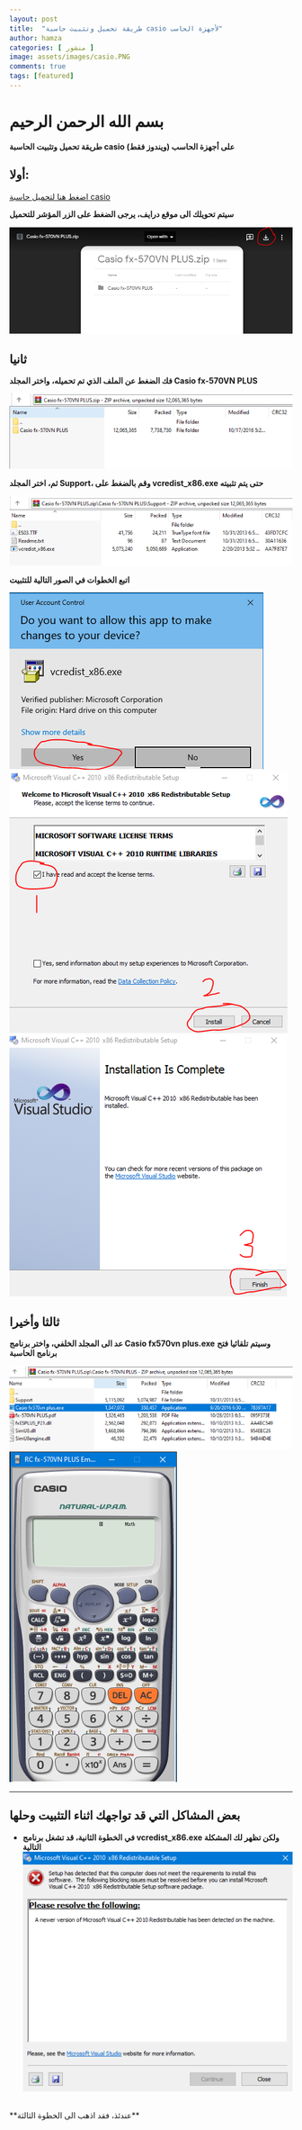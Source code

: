 ```yaml
---
layout: post
title:  "طريقة تحميل وتثبيت حاسبة casio لأجهزة الحاسب"
author: hamza
categories: [ منشور ]
image: assets/images/casio.PNG
comments: true
tags: [featured]
---
```


# بسم الله الرحمن الرحيم

**طريقة تحميل وتثبيت الحاسبة casio على أجهزة الحاسب (ويندوز فقط)**

## أولا:
[اضغط هنا لتحميل حاسبة casio](https://drive.google.com/file/d/1_aNgOkMJMQgyMiuIGJQUU13Q6db1eDnr/view?usp=sharing)

**سيتم تحويلك الى موقع درايف، يرجى الضغط على الزر المؤشر للتحميل**

![casio1](/assets/images/casio1.PNG)

## ثانيا

**فك الضغط عن الملف الذي تم تحميله، واختر المجلد Casio fx-570VN PLUS**

![casio2](/assets/images/casio2.PNG)

**ثم، اختر المجلد Support، وقم بالضغط على vcredist_x86.exe حتى يتم تثبيته**

![casio3](/assets/images/casio3.PNG)

**اتبع الخطوات في الصور التالية للتثبيت**

![casio6](/assets/images/casio6.PNG)
![casio4](/assets/images/casio4.PNG)
![casio5](/assets/images/casio5.PNG)

## ثالثا وأخيرا

**عد الى المجلد الخلفي، واختر برنامج Casio fx570vn plus.exe**
**وسيتم تلقائيا فتح برنامج الحاسبة**

![casio7](/assets/images/casio7.PNG)
![casio8](/assets/images/casio8.PNG)

<hr>

## بعض المشاكل التي قد تواجهك اثناء التثبيت وحلها

- **في الخطوة الثانية، قد تشغل برنامج vcredist_x86.exe ولكن تظهر لك المشكلة التالية**
![trouble](/assets/images/trouble.PNG)
<br>
**عندئذ، فقد اذهب الى الخطوة الثالثة**

